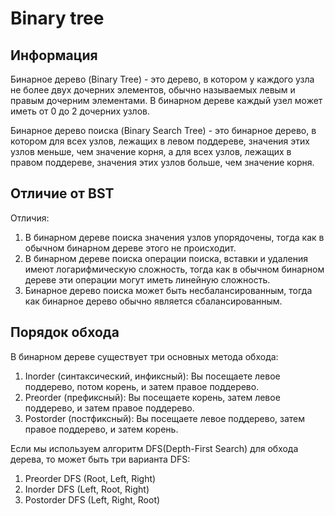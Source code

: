 # Binary tree


## Информация
Бинарное дерево (Binary Tree) - это дерево, в котором у каждого узла не более двух дочерних элементов, 
обычно называемых левым и правым дочерним элементами. В бинарном дереве каждый узел может иметь от 0 до 2 дочерних узлов.

Бинарное дерево поиска (Binary Search Tree) - это бинарное дерево, в котором для всех узлов, лежащих в левом поддереве, 
значения этих узлов меньше, чем значение корня, а для всех узлов, лежащих в правом поддереве, значения этих узлов больше, чем значение корня.


## Отличие от BST
Отличия:
1. В бинарном дереве поиска значения узлов упорядочены, тогда как в обычном бинарном дереве этого не происходит.
2. В бинарном дереве поиска операции поиска, вставки и удаления имеют логарифмическую сложность, 
тогда как в обычном бинарном дереве эти операции могут иметь линейную сложность.
3. Бинарное дерево поиска может быть несбалансированным, тогда как бинарное дерево обычно является сбалансированным.


## Порядок обхода
В бинарном дереве существует три основных метода обхода:
1. Inorder (синтаксический, инфиксный): Вы посещаете левое поддерево, потом корень, и затем правое поддерево.
2. Preorder (префиксный): Вы посещаете корень, затем левое поддерево, и затем правое поддерево.
3. Postorder (постфиксный): Вы посещаете левое поддерево, затем правое поддерево, и затем корень.

Если мы используем алгоритм DFS(Depth-First Search) для обхода дерева, то может быть три варианта DFS:
1. Preorder DFS (Root, Left, Right)
2. Inorder DFS (Left, Root, Right)
3. Postorder DFS (Left, Right, Root)